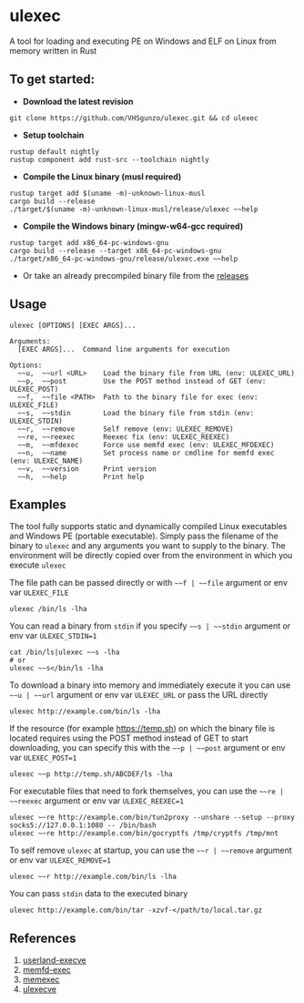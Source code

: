 # ulexec
A tool for loading and executing PE on Windows and ELF on Linux from memory written in Rust

## To get started:
* **Download the latest revision**
```
git clone https://github.com/VHSgunzo/ulexec.git && cd ulexec
```
* **Setup toolchain**
```
rustup default nightly
rustup component add rust-src --toolchain nightly
```
* **Compile the Linux binary (musl required)**
```
rustup target add $(uname -m)-unknown-linux-musl
cargo build --release
./target/$(uname -m)-unknown-linux-musl/release/ulexec ~~help
```
* **Compile the Windows binary (mingw-w64-gcc required)**
```
rustup target add x86_64-pc-windows-gnu
cargo build --release --target x86_64-pc-windows-gnu
./target/x86_64-pc-windows-gnu/release/ulexec.exe ~~help
```
* Or take an already precompiled binary file from the [releases](https://github.com/VHSgunzo/ulexec/releases)

## Usage
```
ulexec [OPTIONS] [EXEC ARGS]...

Arguments:
  [EXEC ARGS]...  Command line arguments for execution

Options:
  ~~u,  ~~url <URL>    Load the binary file from URL (env: ULEXEC_URL)
  ~~p,  ~~post         Use the POST method instead of GET (env: ULEXEC_POST)
  ~~f,  ~~file <PATH>  Path to the binary file for exec (env: ULEXEC_FILE)
  ~~s,  ~~stdin        Load the binary file from stdin (env: ULEXEC_STDIN)
  ~~r,  ~~remove       Self remove (env: ULEXEC_REMOVE)
  ~~re, ~~reexec       Reexec fix (env: ULEXEC_REEXEC)
  ~~m,  ~~mfdexec      Force use memfd exec (env: ULEXEC_MFDEXEC)
  ~~n,  ~~name         Set process name or cmdline for memfd exec (env: ULEXEC_NAME)
  ~~v,  ~~version      Print version
  ~~h,  ~~help         Print help
```

## Examples
The tool fully supports static and dynamically compiled Linux executables and Windows PE (portable executable). Simply pass the filename of the binary to `ulexec` and any arguments you want to supply to the binary. The environment will be directly copied over from the environment in which you execute `ulexec`

The file path can be passed directly or with `~~f | ~~file` argument or env var `ULEXEC_FILE`

```
ulexec /bin/ls -lha
```

You can read a binary from `stdin` if you specify `~~s | ~~stdin` argument or env var `ULEXEC_STDIN=1`

```
cat /bin/ls|ulexec ~~s -lha
# or
ulexec ~~s</bin/ls -lha
```

To download a binary into memory and immediately execute it you can use `~~u | ~~url` argument or env var `ULEXEC_URL` or pass the URL directly

```
ulexec http://example.com/bin/ls -lha
```

If the resource (for example https://temp.sh) on which the binary file is located requires using the POST method instead of GET to start downloading, you can specify this with the `~~p | ~~post` argument or env var `ULEXEC_POST=1`

```
ulexec ~~p http://temp.sh/ABCDEF/ls -lha
```

For executable files that need to fork themselves, you can use the `~~re | ~~reexec` argument or env var `ULEXEC_REEXEC=1`

```
ulexec ~~re http://example.com/bin/tun2proxy --unshare --setup --proxy socks5://127.0.0.1:1080 -- /bin/bash
ulexec ~~re http://example.com/bin/gocryptfs /tmp/cryptfs /tmp/mnt
```

To self remove `ulexec` at startup, you can use the `~~r | ~~remove` argument or env var `ULEXEC_REMOVE=1`

```
ulexec ~~r http://example.com/bin/ls -lha
```

You can pass `stdin` data to the executed binary

```
ulexec http://example.com/bin/tar -xzvf-</path/to/local.tar.gz
```

## References
1. [userland-execve](https://crates.io/crates/userland-execve)
2. [memfd-exec](https://github.com/novafacing/memfd-exec)
2. [memexec](https://lib.rs/crates/memexec)
3. [ulexecve](https://github.com/anvilsecure/ulexecve)
